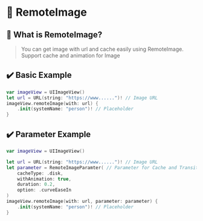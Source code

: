 # 🛜 RemoteImage

## 🤔 What is RemoteImage?
> You can get image with url and cache easily using RemoteImage. Support cache and animation for Image 

## ✔️ Basic Example
```swift
var imageView = UIImageView() 
let url = URL(string: "https://www......")! // Image URL
imageView.remoteImage(with: url) {
    .init(systemName: "person")! // Placeholder  
}
```

## ✔️ Parameter Example
```swift
var imageView = UIImageView()

let url = URL(string: "https://www......")! // Image URL
let parameter = RemoteImageParamter( // Parameter for Cache and Transition
    cacheType: .disk,
    withAnimation: true,
    duration: 0.2,
    option: .curveEaseIn
)
imageView.remoteImage(with: url, parameter: parameter) {
    .init(systemName: "person")! // Placeholder
}
```
